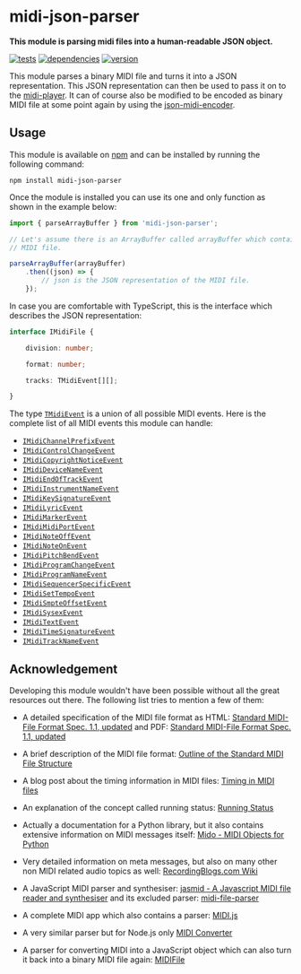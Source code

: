 # midi-json-parser

**This module is parsing midi files into a human-readable JSON object.**

[![tests](https://img.shields.io/travis/chrisguttandin/midi-json-parser/master.svg?style=flat-square)](https://travis-ci.org/chrisguttandin/midi-json-parser)
[![dependencies](https://img.shields.io/david/chrisguttandin/midi-json-parser.svg?style=flat-square)](https://www.npmjs.com/package/midi-json-parser)
[![version](https://img.shields.io/npm/v/midi-json-parser.svg?style=flat-square)](https://www.npmjs.com/package/midi-json-parser)

This module parses a binary MIDI file and turns it into a JSON representation. This JSON
representation can then be used to pass it on to the
[midi-player](https://github.com/chrisguttandin/midi-player). It can of course also be modified
to be encoded as binary MIDI file at some point again by using the
[json-midi-encoder](https://github.com/chrisguttandin/json-midi-encoder).

## Usage

This module is available on [npm](https://www.npmjs.com/package/midi-json-parser) and can be
installed by running the following command:

```shell
npm install midi-json-parser
```

Once the module is installed you can use its one and only function as shown in the example below:

```js
import { parseArrayBuffer } from 'midi-json-parser';

// Let's assume there is an ArrayBuffer called arrayBuffer which contains the binary content of a
// MIDI file.

parseArrayBuffer(arrayBuffer)
    .then((json) => {
        // json is the JSON representation of the MIDI file.
    });
```

In case you are comfortable with TypeScript, this is the interface which describes the JSON
representation:

```typescript
interface IMidiFile {

    division: number;

    format: number;

    tracks: TMidiEvent[][];

}
```

The type
[`TMidiEvent`](https://github.com/chrisguttandin/midi-json-parser-worker/blob/master/src/types/midi-event.ts)
is a union of all possible MIDI events. Here is the complete list of all MIDI events this module can handle:

- [`IMidiChannelPrefixEvent`](https://github.com/chrisguttandin/midi-json-parser-worker/blob/master/src/interfaces/midi-channel-prefix-event.ts)
- [`IMidiControlChangeEvent`](https://github.com/chrisguttandin/midi-json-parser-worker/blob/master/src/interfaces/midi-control-change-event.ts)
- [`IMidiCopyrightNoticeEvent`](https://github.com/chrisguttandin/midi-json-parser-worker/blob/master/src/interfaces/midi-copyright-notice-event.ts)
- [`IMidiDeviceNameEvent`](https://github.com/chrisguttandin/midi-json-parser-worker/blob/master/src/interfaces/midi-device-name-event.ts)
- [`IMidiEndOfTrackEvent`](https://github.com/chrisguttandin/midi-json-parser-worker/blob/master/src/interfaces/midi-end-of-track-event.ts)
- [`IMidiInstrumentNameEvent`](https://github.com/chrisguttandin/midi-json-parser-worker/blob/master/src/interfaces/midi-instrument-name-event.ts)
- [`IMidiKeySignatureEvent`](https://github.com/chrisguttandin/midi-json-parser-worker/blob/master/src/interfaces/midi-key-signature-event.ts)
- [`IMidiLyricEvent`](https://github.com/chrisguttandin/midi-json-parser-worker/blob/master/src/interfaces/midi-lyric-event.ts)
- [`IMidiMarkerEvent`](https://github.com/chrisguttandin/midi-json-parser-worker/blob/master/src/interfaces/midi-marker-event.ts)
- [`IMidiMidiPortEvent`](https://github.com/chrisguttandin/midi-json-parser-worker/blob/master/src/interfaces/midi-midi-port-event.ts)
- [`IMidiNoteOffEvent`](https://github.com/chrisguttandin/midi-json-parser-worker/blob/master/src/interfaces/midi-note-off-event.ts)
- [`IMidiNoteOnEvent`](https://github.com/chrisguttandin/midi-json-parser-worker/blob/master/src/interfaces/midi-note-on-event.ts)
- [`IMidiPitchBendEvent`](https://github.com/chrisguttandin/midi-json-parser-worker/blob/master/src/interfaces/midi-pitch-bend-event.ts)
- [`IMidiProgramChangeEvent`](https://github.com/chrisguttandin/midi-json-parser-worker/blob/master/src/interfaces/midi-program-change-event.ts)
- [`IMidiProgramNameEvent`](https://github.com/chrisguttandin/midi-json-parser-worker/blob/master/src/interfaces/midi-program-name-event.ts)
- [`IMidiSequencerSpecificEvent`](https://github.com/chrisguttandin/midi-json-parser-worker/blob/master/src/interfaces/midi-sequencer-specific-event.ts)
- [`IMidiSetTempoEvent`](https://github.com/chrisguttandin/midi-json-parser-worker/blob/master/src/interfaces/midi-set-tempo-event.ts)
- [`IMidiSmpteOffsetEvent`](https://github.com/chrisguttandin/midi-json-parser-worker/blob/master/src/interfaces/midi-smpte-offset-event.ts)
- [`IMidiSysexEvent`](https://github.com/chrisguttandin/midi-json-parser-worker/blob/master/src/interfaces/midi-sysex-event.ts)
- [`IMidiTextEvent`](https://github.com/chrisguttandin/midi-json-parser-worker/blob/master/src/interfaces/midi-text-event.ts)
- [`IMidiTimeSignatureEvent`](https://github.com/chrisguttandin/midi-json-parser-worker/blob/master/src/interfaces/midi-time-signature-event.ts)
- [`IMidiTrackNameEvent`](https://github.com/chrisguttandin/midi-json-parser-worker/blob/master/src/interfaces/midi-track-name-event.ts)

## Acknowledgement

Developing this module wouldn't have been possible without all the great resources out there. The
following list tries to mention a few of them:

- A detailed specification of the MIDI file format as HTML: [Standard MIDI-File Format Spec. 1.1, updated](http://www.music.mcgill.ca/~ich/classes/mumt306/StandardMIDIfileformat.html) and PDF: [Standard MIDI-File Format Spec. 1.1, updated](http://www.cs.cmu.edu/~music/cmsip/readings/Standard-MIDI-file-format-updated.pdf)

- A brief description of the MIDI file format: [Outline of the Standard MIDI File Structure](http://www.ccarh.org/courses/253/handout/smf/)

- A blog post about the timing information in MIDI files: [Timing in MIDI files](http://sites.uci.edu/camp2014/2014/05/19/timing-in-midi-files/)

- An explanation of the concept called running status: [Running Status](http://www.blitter.com/~russtopia/MIDI/~jglatt/tech/midispec/run.htm)

- Actually a documentation for a Python library, but it also contains extensive information on MIDI messages itself: [Mido - MIDI Objects for Python](http://mido.readthedocs.org/en/latest/index.html)

- Very detailed information on meta messages, but also on many other non MIDI related audio topics as well: [RecordingBlogs.com Wiki](http://www.recordingblogs.com/sa/tabid/88/Default.aspx?topic=MIDI+meta+messages)

- A JavaScript MIDI parser and synthesiser: [jasmid - A Javascript MIDI file reader and synthesiser](https://github.com/gasman/jasmid) and its excluded parser: [midi-file-parser](https://github.com/NHQ/midi-file-parser)

- A complete MIDI app which also contains a parser: [MIDI.js](https://github.com/mudcube/MIDI.js)

- A very similar parser but for Node.js only [MIDI Converter](https://github.com/mobyvb/midi-converter)

- A parser for converting MIDI into a JavaScript object which can also turn it back into a binary MIDI file again: [MIDIFile](https://github.com/nfroidure/MIDIFile)
